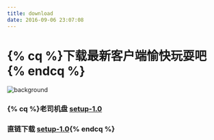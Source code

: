 ```yaml
---
title: download
date: 2016-09-06 23:07:08
---
```

# {% cq %}下载最新客户端愉快玩耍吧{% endcq %}

![background](/images/background.jpg)

### {% cq %}**老司机盘** [setup-1.0](http://pan.baidu.com/s/1kU49vc7 "神秘代码:nwgh")

### **直链下载** [setup-1.0](https://dn-stc.qbox.me/setup-1.0.exe){% endcq %}
